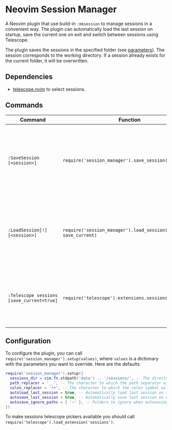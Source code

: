 # Neovim Session Manager

A Neovim plugin that use build-in `:mksession` to manage sessions in a convenient way. The plugin can automatically load the last session on startup, save the current one on exit and switch between sessions using Telescope.

The plugin saves the sessions in the specified folder (see [parameters](#parameters)). The session corresponds to the working directory. If a session already exists for the current folder, it will be overwritten.

## Dependencies

- [telescope.nvim](https://github.com/nvim-telescope/telescope.nvim) to select sessions.

## Commands

| Command                                   | Function                                                          | Description                                                                                                                                                                                |
| ----------------------------------------- | ----------------------------------------------------------------- | ------------------------------------------------------------------------------------------------------------------------------------------------------------------------------------------ |
| `:SaveSession [<session>]`                | `require('session_manager').save_session(filename)`               | Works like `:mksession`, but saves/creates session in `g:sessions_dir`. If `filename` is not specified, the current directory name path will be used for the name.                         |
| `:LoadSession[!] [<session>]`             | `require('session_manager').load_session(filename, save_current)` | Will remove all buffers and `:source` specified session file. When [!] is included an existing session will not be saved. If `filename` is not specified, the last session will be loaded. |
| `:Telescope sessions [save_current=true]` | `require('telescope').extensions.sessions.sessions()`             | Select and load a session. You can pass `save_current=true` to save the current session. Use `d` in normal mode to delete selected session.                                                |

## Configuration

To configure the plugin, you can call `require('session_manager').setup(values)`, where `values` is a dictionary with the parameters you want to override. Here are the defaults:

```lua
require('session_manager').setup({
  sessions_dir = vim.fn.stdpath('data') .. '/sessions/', -- The directory where the session files will be saved. The path should ends with a trailing slash.
  path_replacer = '__', -- The character to which the path separator will be replaced for session files.
  colon_replacer = '++', -- The character to which the colon symbol will be replaced for session files. Used only on Windows.
  autoload_last_session = true, -- Automatically load last session on startup is started without arguments.
  autosave_last_session = true, -- Automatically save last session on exit.
  autosave_ignore_paths = { '~' }, -- Folders to ignore when autosaving a session.
})
```

To make sessions telescope pickers available you should call `require('telescope').load_extension('sessions')`.
